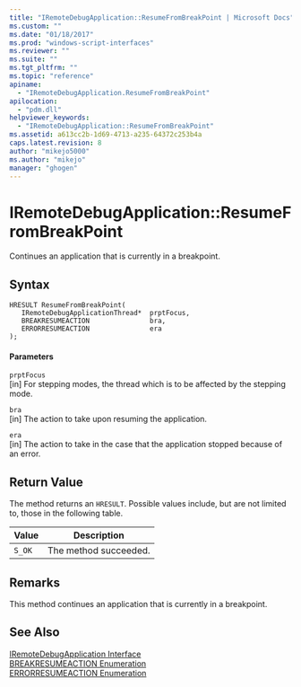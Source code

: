 ```yaml
---
title: "IRemoteDebugApplication::ResumeFromBreakPoint | Microsoft Docs"
ms.custom: ""
ms.date: "01/18/2017"
ms.prod: "windows-script-interfaces"
ms.reviewer: ""
ms.suite: ""
ms.tgt_pltfrm: ""
ms.topic: "reference"
apiname: 
  - "IRemoteDebugApplication.ResumeFromBreakPoint"
apilocation: 
  - "pdm.dll"
helpviewer_keywords: 
  - "IRemoteDebugApplication::ResumeFromBreakPoint"
ms.assetid: a613cc2b-1d69-4713-a235-64372c253b4a
caps.latest.revision: 8
author: "mikejo5000"
ms.author: "mikejo"
manager: "ghogen"
---
```

# IRemoteDebugApplication::ResumeFromBreakPoint
Continues an application that is currently in a breakpoint.  
  
## Syntax  
  
```  
HRESULT ResumeFromBreakPoint(  
   IRemoteDebugApplicationThread*  prptFocus,  
   BREAKRESUMEACTION               bra,  
   ERRORRESUMEACTION               era  
);  
```  
  
#### Parameters  
 `prptFocus`  
 [in] For stepping modes, the thread which is to be affected by the stepping mode.  
  
 `bra`  
 [in] The action to take upon resuming the application.  
  
 `era`  
 [in] The action to take in the case that the application stopped because of an error.  
  
## Return Value  
 The method returns an `HRESULT`. Possible values include, but are not limited to, those in the following table.  
  
|Value|Description|  
|-----------|-----------------|  
|`S_OK`|The method succeeded.|  
  
## Remarks  
 This method continues an application that is currently in a breakpoint.  
  
## See Also  
 [IRemoteDebugApplication Interface](../../winscript/reference/iremotedebugapplication-interface.md)   
 [BREAKRESUMEACTION Enumeration](../../winscript/reference/breakresumeaction-enumeration.md)   
 [ERRORRESUMEACTION Enumeration](../../winscript/reference/errorresumeaction-enumeration.md)